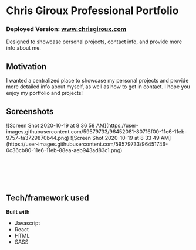 # Chris Giroux Professional Portfolio

### Deployed Version: www.chrisgiroux.com


Designed to showcase personal projects, contact info, and provide more info about me.

## Motivation

I wanted a centralized place to showcase my personal projects and provide more detailed info about myself, as well as how to get in contact. I hope you enjoy my portfolio and projects!
## Screenshots
<div display='flex'>![Screen Shot 2020-10-19 at 8 36 58 AM](https://user-images.githubusercontent.com/59579733/96452081-80716f00-11e6-11eb-9757-fa3729870b44.png)
![Screen Shot 2020-10-19 at 8 33 49 AM](https://user-images.githubusercontent.com/59579733/96451746-0c36cb80-11e6-11eb-88ea-aeb943ad83c1.png)

<br/></div>

<br/>
<br/>




## Tech/framework used


<b>Built with</b>

- Javascript
- React
- HTML
- SASS

